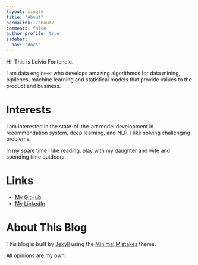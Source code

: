 ```yaml
---
layout: single
title: "About"
permalink: /about/
comments: false
author_profile: true
sidebar:
  nav: "docs"
---
```


Hi! This is Leivio Fontenele. 

I am data engineer who develops amazing algorithmos for data mining, pipilenes, machine learning and statistical models that provide values to the product and business.

Interests
============
I am interested in the state-of-the-art model development in recommendation system, deep learning, and NLP. I like solving challenging problems.

In my spare time I like reading, play with my daughter and wife and spending time outdoors.



Links
============
* [My GitHub](https://github.com/leivio)
* [My LinkedIn](https://www.linkedin.com/in/leivio/)


About This Blog
============

This blog is built by [Jekyll](http://jekyllrb.com/) using the [Minimal Mistakes](http://mademistakes.com/minimal-mistakes/) theme.

All opinions are my own.
